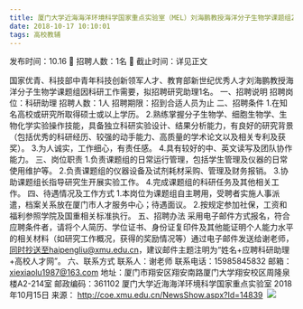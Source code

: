 ```yaml
---
title: 厦门大学近海海洋环境科学国家重点实验室（MEL）刘海鹏教授海洋分子生物学课题组2018年10月招聘1名研究助理
date: 2018-10-17 10:10:01
tags: 高校教辅
---
```

发布时间：10.16   🌟   招聘人数：1名   🌈   截止时间：详见正文
<!-- more -->
国家优青、科技部中青年科技创新领军人才、教育部新世纪优秀人才刘海鹏教授海洋分子生物学课题组因科研工作需要，拟招聘研究助理1名。
一、招聘说明
招聘岗位：科研助理
招聘人数：1人
招聘期限：招到合适人员为止
二、招聘条件
1.在知名高校或研究所取得硕士或以上学历。
2.熟练掌握分子生物学、细胞生物学、生物化学实验操作技能，具备独立科研实验设计、结果分析能力，有良好的研究背景（包括优秀的科研经历、较强的动手能力、高质量的学术论文以及相关专利及获奖）。
3.为人诚实，工作细心，有责任感。
4.具有较好的中、英文读写及团队协作能力。
三、岗位职责
1.负责课题组的日常运行管理，包括学生管理及仪器的日常使用维护等。
2.负责课题组的仪器设备及试剂耗材采购、管理及财务报销。
3.协助课题组长指导研究生开展实验工作。
4.完成课题组的科研任务及其他相关工作。
四、待遇情况及工作方式
1.本岗位为课题组自主聘用，受聘者实施人事派遣，档案关系放在厦门市人才服务中心；待遇面议。
2.按规定参加社保，工资和福利参照学院及国重相关标准执行。
五、招聘办法
采用电子邮件方式报名，符合应聘条件者，请将个人简历、学位证书、身份证复印件及其他能证明个人能力水平的相关材料（如研究工作概况，获得的奖励情况等）通过电子邮件发送给谢老师，同时抄送至haipengliu@xmu.edu.cn，建议邮件主题注明为“姓名+应聘科研助理+高校人才网”。
六、联系方式
联系人：谢老师
联系电话：15985845832
邮箱：xiexiaolu1987@163.com
地址：厦门市翔安区翔安南路厦门大学翔安校区周隆泉楼A2-214室
邮政编码：361102
厦门大学近海海洋环境科学国家重点实验室
2018年10月15日
来源：
http://coe.xmu.edu.cn/NewsShow.aspx?Id=14839
 ![](https://cdn.weiweiblog.cn/20181015134814.png)